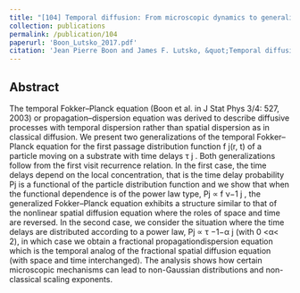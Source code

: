 ```yaml
---
title: "[104] Temporal diffusion: From microscopic dynamics to generalised Fokker-Planck and fractional equations"
collection: publications
permalink: /publication/104
paperurl: 'Boon_Lutsko_2017.pdf'
citation: 'Jean Pierre Boon and James F. Lutsko, &quot;Temporal diffusion: From microscopic dynamics to generalised Fokker-Planck and fractional equations&quot;, <i>J. Statistical Physics</i>, <strong>166</strong>, 1441 (2017)'
---
```

Abstract
---
The temporal Fokker–Planck equation (Boon et al. in J Stat Phys 3/4: 527, 2003) or propagation–dispersion equation was derived to describe diffusive processes with temporal dispersion rather than spatial dispersion as in classical diffusion. We present two generalizations of the temporal Fokker–Planck equation for the first passage distribution function f j(r, t) of a particle moving on a substrate with time delays τ j . Both generalizations follow from the first visit recurrence relation. In the first case, the time delays depend on the local concentration, that is the time delay probability Pj is a functional of the particle distribution function and we show that when the functional dependence is of the power law type, Pj ∝ f ν−1 j , the generalized Fokker–Planck equation exhibits a structure similar to that of the nonlinear spatial diffusion equation where the roles of space and time are reversed. In the second case, we consider the situation where the time delays are distributed according to a power law, Pj ∝ τ −1−α j (with 0 <α< 2), in which case we obtain a fractional propagationdispersion equation which is the temporal analog of the fractional spatial diffusion equation (with space and time interchanged). The analysis shows how certain microscopic mechanisms can lead to non-Gaussian distributions and non-classical scaling exponents.
